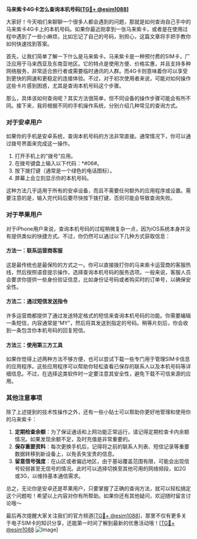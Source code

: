 **马来紫卡4G卡怎么查询本机号码[[TG💪+ @esim1088](https://t.me/s/esim1088)]**

大家好！今天咱们来聊聊一个很多人都会遇到的问题，那就是如何查询自己手中的马来紫卡4G卡上的本机号码。如果你最近刚拿到一张马来紫卡，或者是在使用过程中遇到了一些小麻烦，比如忘记了自己的号码，别担心，这篇文章将手把手教你如何快速找到答案。

首先，让我们简单了解一下什么是马来紫卡。马来紫卡是一种预付费的SIM卡，广泛应用于马来西亚及东南亚地区。它的特点是使用方便、价格实惠，并且支持多种网络服务，非常适合旅行者或需要临时通讯的人群。而4G卡则意味着你可以享受到更快的网速和更稳定的连接体验。不过，对于初次使用者来说，可能对如何操作这些卡片感到困惑，尤其是查询本机号码这个步骤。

那么，具体该如何查询呢？其实方法很简单，但不同设备的操作步骤可能会有所不同。接下来，我将根据不同的手机操作系统，分别介绍几种常见的查询方式。

### 对于安卓用户

如果你的手机是安卓系统，查询本机号码的方法非常直接。通常情况下，你可以通过拨号界面来完成这一操作。

1. 打开手机上的“拨号”应用。
2. 在拨号键盘上输入以下代码：*#06#。
3. 按下拨打键（通常是一个绿色的电话图标）。
4. 屏幕上会立刻显示你的本机号码。

这种方法几乎适用于所有的安卓设备，而且不需要任何额外的应用程序或设置。需要注意的是，输入完代码后要尽快按下拨打键，否则可能会导致查询失败。

### 对于苹果用户

对于iPhone用户来说，查询本机号码的过程稍微复杂一点，因为iOS系统本身并没有提供类似的快捷方式。不过，你仍然可以通过以下几种方式获取信息：

#### 方法一：联系运营商客服
这是最传统也是最保险的方式之一。你可以直接拨打你的马来紫卡运营商的客服热线，然后按照语音提示操作，选择查询本机号码的服务选项。一般来说，客服人员会要求你提供一些身份验证信息，比如身份证号码或者购买时的订单号，以确保安全性。

#### 方法二：通过短信发送指令
许多运营商都提供了通过发送特定格式的短信来查询本机号码的功能。你需要编辑一条短信，内容通常是“MY”，然后将其发送到指定的号码。稍等片刻后，你会收到一条包含你本机号码的回复短信。

#### 方法三：使用第三方工具
如果你觉得上述两种方法不够方便，也可以尝试下载一些专门用于管理SIM卡信息的应用程序。这些应用程序可以帮助你轻松查看已保存的联系人以及本机号码等详细信息。不过，在选择这类软件时一定要注意其安全性，避免下载不可信来源的应用。

### 其他注意事项

除了上述提到的技术性操作之外，还有一些小贴士可以帮助你更好地管理和使用你的马来紫卡：

1. **定期检查余额**：为了保证通话和上网功能正常运行，请记得定期检查卡内余额情况。如果发现余额不足，及时充值是非常重要的。
2. **保存重要资料**：每次更换手机后，记得将之前的联系人列表、短信记录等重要数据转移到新设备上，以免丢失宝贵的信息。
3. **留意信号强度**：在山区或者偏远地区，由于基站覆盖范围有限，可能会出现信号较弱甚至无信号的情况。此时可以选择切换至其他可用的网络频段，如2G或3G，以维持基本通信需求。

总之，无论你是安卓还是苹果用户，只要掌握了正确的查询方法，就可以轻松搞定这个问题啦！希望以上内容对你有所帮助。如果你还有其他疑问，欢迎随时留言讨论哦～

最后再次提醒大家关注我们的官方频道[[TG💪+ @esim1088](https://t.me/s/esim1088)]，那里不仅有更多关于电子SIM卡的知识分享，还能第一时间了解到最新的优惠活动哦！[[TG💪+ @esim1088](https://t.me/s/esim1088) ![Image](https://i.postimg.cc/4NQfJmqS/Snipaste-2025-05-13-00-14-12.png)]